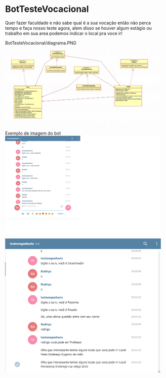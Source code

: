 # BotTesteVocacional
Quer fazer faculdade e não sabe qual é a sua vocação então não perca tempo e faça nosso teste agora, alem disso se houver algum estágio ou trabalho em sua area podemos indicar o local pra voce ir!

BotTesteVocacional/diagrama.PNG

![Diagrama](https://github.com/RodrigoRGRB/BotTesteVocacional/blob/master/diagrama.PNG?raw=true)

Exemplo de imagem do bot
![Bot1](https://github.com/RodrigoRGRB/BotTesteVocacional/blob/master/bot1.PNG?raw=true)

![Bot2](https://github.com/RodrigoRGRB/BotTesteVocacional/blob/master/bot2.PNG?raw=true)
